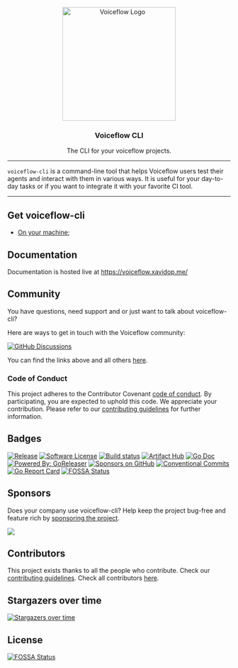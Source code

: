 <p align="center">
  <img alt="Voiceflow Logo" src="https://voiceflow.xavidop.me/images/logo.png" height="256" />
  <h3 align="center">Voiceflow CLI</h3>
  <p align="center">The CLI for your voiceflow projects.</p>
</p>

---

`voiceflow-cli` is a command-line tool that helps Voiceflow users test their agents and interact with them in various ways.
It is useful for your day-to-day tasks or if you want to integrate it with your favorite CI tool.

---

## Get voiceflow-cli

- [On your machine](https://voiceflow.xavidop.me/overview/install/);

## Documentation

Documentation is hosted live at https://voiceflow.xavidop.me/

## Community

You have questions, need support and or just want to talk about voiceflow-cli?

Here are ways to get in touch with the Voiceflow community:

[![GitHub Discussions](https://img.shields.io/badge/GITHUB_DISCUSSION-181717?style=for-the-badge&logo=github&logoColor=white)](https://github.com/xavidop/voiceflow-cli/discussions)

You can find the links above and all others [here](https://voiceflow.xavidop.me/links/).

### Code of Conduct

This project adheres to the Contributor Covenant [code of conduct](https://github.com/xavidop/voiceflow-cli/blob/main/CODE_OF_CONDUCT.md).
By participating, you are expected to uphold this code.
We appreciate your contribution.
Please refer to our [contributing guidelines](CONTRIBUTING.md) for further information.

## Badges

[![Release](https://img.shields.io/github/release/xavidop/voiceflow-cli.svg?style=for-the-badge)](https://github.com/xavidop/voiceflow-cli/releases/latest)
[![Software License](https://img.shields.io/github/license/xavidop/voiceflow-cli?style=for-the-badge)](/LICENSE.md)
[![Build status](https://img.shields.io/github/actions/workflow/status/xavidop/voiceflow-cli/release_build.yml?style=for-the-badge)](https://github.com/xavidop/voiceflow-cli/actions/workflows/release_build.yml)
[![Artifact Hub](https://img.shields.io/endpoint?url=https://artifacthub.io/badge/repository/voiceflow&style=for-the-badge)](https://artifacthub.io/packages/search?repo=voiceflow)
[![Go Doc](https://img.shields.io/badge/godoc-reference-blue.svg?style=for-the-badge)](http://godoc.org/github.com/xavidop/voiceflow-cli)
[![Powered By: GoReleaser](https://img.shields.io/badge/powered%20by-goreleaser-green.svg?style=for-the-badge)](https://github.com/goreleaser)
[![Sponsors on GitHub](https://opencollective.com/voiceflow-cli/sponsors/badge.svg?style=for-the-badge)](https://github.com/sponsors/xavidop)
[![Conventional Commits](https://img.shields.io/badge/Conventional%20Commits-1.0.0-yellow.svg?style=for-the-badge)](https://conventionalcommits.org)
[![Go Report Card](https://goreportcard.com/badge/github.com/xavidop/voiceflow-cli)](https://goreportcard.com/report/github.com/xavidop/voiceflow-cli)
[![FOSSA Status](https://app.fossa.com/api/projects/git%2Bgithub.com%2Fxavidop%2Fvoiceflow-cli.svg?type=shield)](https://app.fossa.com/projects/git%2Bgithub.com%2Fxavidop%2Fvoiceflow-cli?ref=badge_shield)

## Sponsors

Does your company use voiceflow-cli? Help keep the project bug-free and feature rich by [sponsoring the project](https://github.com/sponsors/xavidop).

<a href="https://github.com/sponsors/xavidop" target="_blank"><img src="https://opencollective.com/voiceflow-cli/sponsors/0/avatar"></a>

## Contributors

This project exists thanks to all the people who contribute. Check our [contributing guidelines](CONTRIBUTING.md).
Check all contributors [here](https://github.com/xavidop/voiceflow-cli/graphs/contributors).
## Stargazers over time

[![Stargazers over time](https://starchart.cc/xavidop/voiceflow-cli.svg)](https://starchart.cc/xavidop/voiceflow-cli)


## License
[![FOSSA Status](https://app.fossa.com/api/projects/git%2Bgithub.com%2Fxavidop%2Fvoiceflow-cli.svg?type=large&issueType=license)](https://app.fossa.com/projects/git%2Bgithub.com%2Fxavidop%2Fvoiceflow-cli?ref=badge_large&issueType=license)
